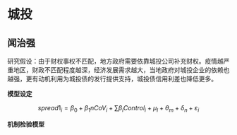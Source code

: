 # 城投

## 闻治强

研究假设：由于财权事权不匹配，地方政府需要依靠城投公司补充财权。疫情越严重地区，财政不匹配程度越深，经济发展需求越大，当地政府对城投企业的依赖也越强，更有动机利用为城投债的发行提供支持，城投债信用利差也降低更多。

**模型设定**

$$
spread1_{i}=\beta_{0}+\beta_{1}nCoV_{i}+\sum\beta_{i}Control_{i}+\mu_{l}+\theta_{m}+\delta_{n}+\varepsilon_{i}
$$


**机制检验模型**










